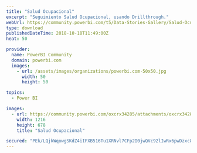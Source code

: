 ```yaml
---
title: "Salud Ocupacional"
excerpt: "Seguimiento Salud Ocupacional, usando Drillthrough."
webUrl: https://community.powerbi.com/t5/Data-Stories-Gallery/Salud-Ocupacional/m-p/546163
type: download
publishedDateTime: 2018-10-18T11:49:00Z
heat: 50

provider:
  name: PowerBI Community
  domain: powerbi.com
  images:
    - url: /assets/images/organizations/powerbi.com-50x50.jpg
      width: 50
      height: 50

topics:
  - Power BI

images:
  - url: https://community.powerbi.com/oxcrx34285/attachments/oxcrx34285/DataStoriesGallery/2309/1/SaludOcupacional04.png
    width: 1216
    height: 678
    title: "Salud Ocupacional"

secured: "PEk/LQjkWqowgSKdZ4iIFXB516Tu1XRNvl7CFp2I0jwQVc92lIwRx6pwDzxc8yAstNfvvrzsOllIMcCSM45sV/a1BGAigSUQafrg48LsTlXGnyB6qRcwSDjeZkDqgg7TR0uNefIP1wPQK6OQddEBxlSgjArlEvqComyI81KTnDnmQabWIQ1BD6THhEyqe6Fr2LqIrAFwTz6ERum23CeB54ei0/bpoW3J//e6pz6fOYWE6jL87YbRLXxFNfMIqwiZMfbjxcrCTEE6zFO+SgH5KbM6lr4f4Xpy+GdaO36BiR+al0jPhD1tWxYa6SjNXLyw3P72j20CienhyGEm/gV0XOCWsJ032bHQ7YPYp9NWRKhfWAQP0SpB6NVzgIU5u4+V;1Oi1KubWnwzUyy2cNhpvXA=="
---
```


